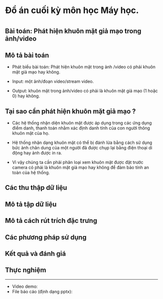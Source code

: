 <h1>Đồ án cuối kỳ môn học Máy học.<h1>

## Bài toán: Phát hiện khuôn mặt giả mạo trong ảnh/video

## Mô tả bài toán

- Phát biểu bài toán: Phát hiện khuôn mặt trong ảnh /video có phải khuôn mặt giả mạo hay không.

- Input: một ảnh/đoạn video/stream video.

- Output: khuôn mặt trong ảnh/video có phải là khuôn mặt giả mạo (1 hoặc 0) hay không.


## Tại sao cần phát hiện khuôn mặt giả mạo ?

- Các hệ thống nhận diện khuôn mặt được áp dụng trong các ứng dụng điểm danh, thanh toán nhằm xác định danh tính của con người thông khuôn mặt của họ. 

- Hệ thống nhận dạng khuôn mặt có thể bị đánh lừa bằng cách sử dụng bức ảnh chân dung của một người đã được chụp lại bằng điện thoại di động hay ảnh được in ra. 

- Vì vậy chúng ta cần phải phân loại xem khuôn mặt được đặt trước camera có phải là khuôn mặt giả mạo hay không để đảm bảo tính an toàn của hệ thống.

## Các thu thập dữ liệu

## Mô tả tập dữ liệu

## Mô tả cách rút trích đặc trưng

## Các phương pháp sử dụng

## Kết quả và đánh giá

## Thực nghiệm

-----
- Video demo: 
- File báo cáo (định dạng pptx):
